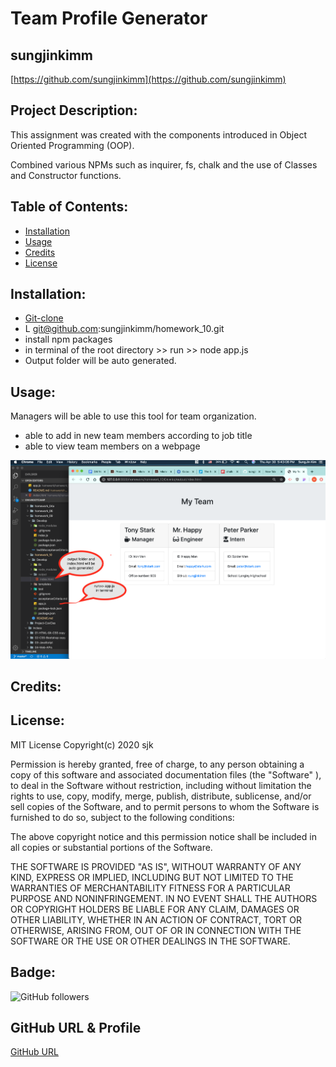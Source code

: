 # Team Profile Generator

## sungjinkimm
[https://github.com/sungjinkimm](https://github.com/sungjinkimm)

## Project Description:

This assignment was created with the components introduced in Object Oriented Programming (OOP).

Combined various NPMs such as inquirer, fs, chalk and the use of Classes and Constructor functions.

## Table of Contents:

* [Installation](#Installation)
* [Usage](#Usage)
* [Credits](#Credits)
* [License](#License)

## Installation:

* [Git-clone](git@github.com:sungjinkimm/homework_10.git)
* L git@github.com:sungjinkimm/homework_10.git
* install npm packages
* in terminal of the root directory >> run >> node app.js 
* Output folder will be auto generated.


## Usage: 

Managers will be able to use this tool for team organization.
* able to add in new team members according to job title
* able to view team members on a webpage

![demo](./img/hw10ss.png)


## Credits: 



## License: 

MIT License Copyright(c) 2020 sjk

Permission is hereby granted, free of charge, to any person obtaining a copy of this software and associated documentation files (the "Software" ), to deal in the Software without restriction, including without limitation the rights to use, copy, modify, merge, publish, distribute, sublicense, and/or sell copies of the Software, and to permit persons to whom the Software is furnished to do so, subject to the following conditions:

The above copyright notice and this permission notice shall be included in all copies or substantial portions of the Software.

THE SOFTWARE IS PROVIDED "AS IS",  WITHOUT WARRANTY OF ANY KIND, EXPRESS OR IMPLIED, INCLUDING BUT NOT LIMITED TO THE WARRANTIES OF MERCHANTABILITY FITNESS FOR A PARTICULAR PURPOSE AND NONINFRINGEMENT. IN NO EVENT SHALL THE AUTHORS OR COPYRIGHT HOLDERS BE LIABLE FOR ANY CLAIM, DAMAGES OR OTHER LIABILITY, WHETHER IN AN ACTION OF CONTRACT, TORT OR OTHERWISE, ARISING FROM, OUT OF OR IN CONNECTION WITH THE SOFTWARE OR THE USE OR OTHER DEALINGS IN THE SOFTWARE.

## Badge: 

![GitHub followers](https://img.shields.io/github/followers/sungjinkimm?style=social)

## GitHub URL & Profile
[GitHub URL](https://github.com/sungjinkimm)

<!-- ![GitHub Avatar](https://avatars0.githubusercontent.com/u/50185484?v=4) -->





